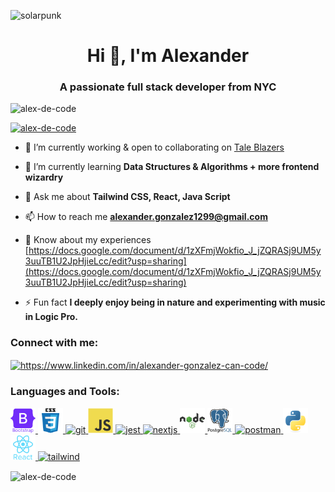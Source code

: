 ![solarpunk](https://youtu.be/z-Ng5ZvrDm4)

<h1 align="center">Hi 👋, I'm Alexander</h1>
<h3 align="center">A passionate full stack developer from NYC</h3>

<p align="left"> <img src="https://komarev.com/ghpvc/?username=alex-de-code&label=Profile%20views&color=0e75b6&style=flat" alt="alex-de-code" /> </p>

<p align="left"> <a href="https://github.com/ryo-ma/github-profile-trophy"><img src="https://github-profile-trophy.vercel.app/?username=alex-de-code" alt="alex-de-code" /></a> </p>

- 🔭 I’m currently working & open to collaborating on [Tale Blazers](https://taleblazers.netlify.app/)

- 🌱 I’m currently learning **Data Structures & Algorithms + more frontend wizardry**

- 💬 Ask me about **Tailwind CSS, React, Java Script**

- 📫 How to reach me **alexander.gonzalez1299@gmail.com**

- 📄 Know about my experiences [https://docs.google.com/document/d/1zXFmjWokfio_J_jZQRASj9UM5y3uuTB1U2JpHjieLcc/edit?usp=sharing](https://docs.google.com/document/d/1zXFmjWokfio_J_jZQRASj9UM5y3uuTB1U2JpHjieLcc/edit?usp=sharing)

- ⚡ Fun fact **I deeply enjoy being in nature and experimenting with music in Logic Pro.**

<h3 align="left">Connect with me:</h3>
<p align="left">
<a href="https://linkedin.com/in/https://www.linkedin.com/in/alexander-gonzalez-can-code/" target="blank"><img align="center" src="https://raw.githubusercontent.com/rahuldkjain/github-profile-readme-generator/master/src/images/icons/Social/linked-in-alt.svg" alt="https://www.linkedin.com/in/alexander-gonzalez-can-code/" height="30" width="40" /></a>
</p>

<h3 align="left">Languages and Tools:</h3>
<p align="left"> <a href="https://getbootstrap.com" target="_blank" rel="noreferrer"> <img src="https://raw.githubusercontent.com/devicons/devicon/master/icons/bootstrap/bootstrap-plain-wordmark.svg" alt="bootstrap" width="40" height="40"/> </a> <a href="https://www.w3schools.com/css/" target="_blank" rel="noreferrer"> <img src="https://raw.githubusercontent.com/devicons/devicon/master/icons/css3/css3-original-wordmark.svg" alt="css3" width="40" height="40"/> </a> <a href="https://git-scm.com/" target="_blank" rel="noreferrer"> <img src="https://www.vectorlogo.zone/logos/git-scm/git-scm-icon.svg" alt="git" width="40" height="40"/> </a> <a href="https://developer.mozilla.org/en-US/docs/Web/JavaScript" target="_blank" rel="noreferrer"> <img src="https://raw.githubusercontent.com/devicons/devicon/master/icons/javascript/javascript-original.svg" alt="javascript" width="40" height="40"/> </a> <a href="https://jestjs.io" target="_blank" rel="noreferrer"> <img src="https://www.vectorlogo.zone/logos/jestjsio/jestjsio-icon.svg" alt="jest" width="40" height="40"/> </a> <a href="https://nextjs.org/" target="_blank" rel="noreferrer"> <img src="https://cdn.worldvectorlogo.com/logos/nextjs-2.svg" alt="nextjs" width="40" height="40"/> </a> <a href="https://nodejs.org" target="_blank" rel="noreferrer"> <img src="https://raw.githubusercontent.com/devicons/devicon/master/icons/nodejs/nodejs-original-wordmark.svg" alt="nodejs" width="40" height="40"/> </a> <a href="https://www.postgresql.org" target="_blank" rel="noreferrer"> <img src="https://raw.githubusercontent.com/devicons/devicon/master/icons/postgresql/postgresql-original-wordmark.svg" alt="postgresql" width="40" height="40"/> </a> <a href="https://postman.com" target="_blank" rel="noreferrer"> <img src="https://www.vectorlogo.zone/logos/getpostman/getpostman-icon.svg" alt="postman" width="40" height="40"/> </a> <a href="https://www.python.org" target="_blank" rel="noreferrer"> <img src="https://raw.githubusercontent.com/devicons/devicon/master/icons/python/python-original.svg" alt="python" width="40" height="40"/> </a> <a href="https://reactjs.org/" target="_blank" rel="noreferrer"> <img src="https://raw.githubusercontent.com/devicons/devicon/master/icons/react/react-original-wordmark.svg" alt="react" width="40" height="40"/> </a> <a href="https://tailwindcss.com/" target="_blank" rel="noreferrer"> <img src="https://www.vectorlogo.zone/logos/tailwindcss/tailwindcss-icon.svg" alt="tailwind" width="40" height="40"/> </a> </p>

<p><img align="center" src="https://github-readme-stats.vercel.app/api/top-langs?username=alex-de-code&show_icons=true&locale=en&layout=compact" alt="alex-de-code" /></p>

